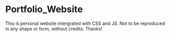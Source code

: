 # Portfolio_Website
This is personal website intergrated with CSS and JS.
Not to be reproduced in any shape or form, without credits.
Thanks!
